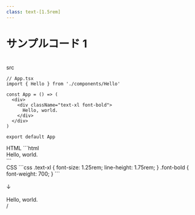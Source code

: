 ```yaml
---
class: text-[1.5rem]
---
```


# サンプルコード 1

<br/>

<div class="grid grid-cols-2 gap-4">
<!-- left -->
<div v-click="1">
src

```tsx
// App.tsx
import { Hello } from './components/Hello'

const App = () => (
  <div>
    <div className="text-xl font-bold">
      Hello, world.
    </div>
  </div>
)

export default App
```
</div>
<!-- right -->
<div>

<div class="grid grid-cols-[2fr,1fr] gap-2">
<div>
HTML
```html
<div>
  <div class="text-xl font-bold">
    Hello, world.
  </div>
</div>
```
</div>

<div>
CSS
```css
.text-xl {
  font-size: 1.25rem;
  line-height: 1.75rem;
}
.font-bold {
  font-weight: 700;
}
```
</div>
</div>

<br />

<div class="ml-6">↓</div>
<br />
<div class="outline-dashed border-black bg-white text-black">
  <div className="text-4xl font-bold">Hello, world.</div>
</div>
</div>
</div>

<div
  class="absolute bottom-[1rem] right-[1rem] text-[1rem]"
>
  <SlideCurrentNo /> / <SlidesTotal />
</div>